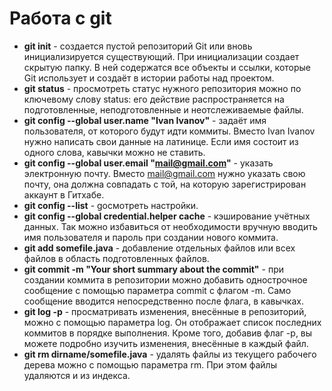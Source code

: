 # Работа с git

* **git init** - cоздается пустой репозиторий Git или вновь инициализируется существующий. При инициализации создает скрытую папку. В ней содержатся все объекты и ссылки, которые Git использует и создаёт в истории работы над проектом.
* **git status** - просмотреть статус нужного репозитория можно по ключевому слову status: его действие распространяется на подготовленные, неподготовленные и неотслеживаемые файлы.
* **git config --global user.name "Ivan Ivanov"** - задаёт имя пользователя, от которого будут идти коммиты. Вместо Ivan Ivanov нужно написать свои данные на латинице. Если имя состоит из одного слова, кавычки можно не ставить.
* **git config --global user.email "mail@gmail.com"** - указать электронную почту. Вместо mail@gmail.com нужно указать свою почту, она должна совпадать с той, на которую зарегистрирован аккаунт в Гитхабе.
* **git config --list** - gосмотреть настройки.
* **git config --global credential.helper cache** - кэширование учётных данных. Так можно избавиться от необходимости вручную вводить имя пользователя и пароль при создании нового коммита.
* **git add somefile.java** - добавление отдельных файлов или всех файлов в область подготовленных файлов.
* **git commit -m "Your short summary about the commit"** - при создании коммита в репозитории можно добавить однострочное сообщение с помощью параметра commit с флагом -m. Само сообщение вводится непосредственно после флага, в кавычках.
* **git log -p** - просматривать изменения, внесённые в репозиторий, можно с помощью параметра log. Он отображает список последних коммитов в порядке выполнения. Кроме того, добавив флаг -p, вы можете подробно изучить изменения, внесённые в каждый файл.
* **git rm dirname/somefile.java** - удалять файлы из текущего рабочего дерева можно с помощью параметра rm. При этом файлы удаляются и из индекса.
